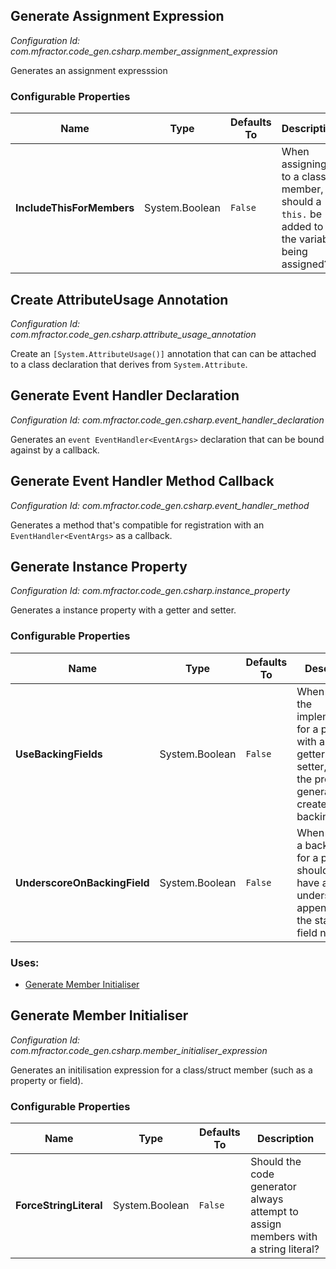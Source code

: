 ## Generate Assignment Expression

*Configuration Id: com.mfractor.code_gen.csharp.member_assignment_expression*

Generates an assignment expresssion

### Configurable Properties

| Name | Type | Defaults To | Description |
|------|------|-------------|-------------|
| **IncludeThisForMembers** | System.Boolean | `False` | When assigning to a class member, should a `this.` be added to the variable being assigned? |

## Create AttributeUsage Annotation

*Configuration Id: com.mfractor.code_gen.csharp.attribute_usage_annotation*

Create an `[System.AttributeUsage()]` annotation that can can be attached to a class declaration that derives from `System.Attribute`.

## Generate Event Handler Declaration

*Configuration Id: com.mfractor.code_gen.csharp.event_handler_declaration*

Generates an `event EventHandler<EventArgs>` declaration that can be bound against by a callback.

## Generate Event Handler Method Callback

*Configuration Id: com.mfractor.code_gen.csharp.event_handler_method*

Generates a method that's compatible for registration with an `EventHandler<EventArgs>` as a callback.

## Generate Instance Property

*Configuration Id: com.mfractor.code_gen.csharp.instance_property*

Generates a instance property with a getter and setter.

### Configurable Properties

| Name | Type | Defaults To | Description |
|------|------|-------------|-------------|
| **UseBackingFields** | System.Boolean | `False` | When creating the implementation for a property with a public getter and setter, should the property generator create a backing field? |
| **UnderscoreOnBackingField** | System.Boolean | `False` | When creating a backing field for a property, should the field have an underscore appended to the start of the field name? |

### Uses:

 * [Generate Member Initialiser](/code-generation/csharp.md#generate-member-initialiser)


## Generate Member Initialiser

*Configuration Id: com.mfractor.code_gen.csharp.member_initialiser_expression*

Generates an initilisation expression for a class/struct member (such as a property or field).

### Configurable Properties

| Name | Type | Defaults To | Description |
|------|------|-------------|-------------|
| **ForceStringLiteral** | System.Boolean | `False` | Should the code generator always attempt to assign members with a string literal? |

